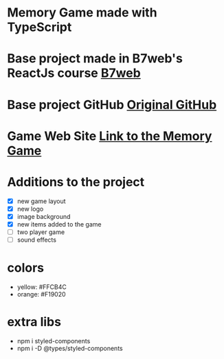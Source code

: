# Memory Game made with TypeScript
# Base project made in B7web's ReactJs course [B7web](https://b7web.com.br)

# Base project GitHub [Original GitHub](https://github.com/suporteb7web/react-memoria)

# Game Web Site [Link to the Memory Game](https://the-thinker-memory-game.netlify.app/)

# Additions to the project
- [x] new game layout
- [x] new logo
- [x] image background
- [x] new items added to the game
- [ ] two player game
- [ ] sound effects

# colors
- yellow: #FFCB4C
- orange: #F19020

# extra libs
- npm i styled-components
- npm i -D @types/styled-components